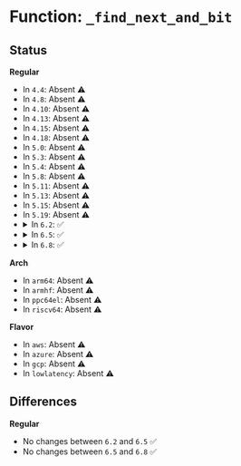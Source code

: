 # Function: <code>_find_next_and_bit</code>

## Status
<b>Regular</b>
<ul>
<li>
In <code>4.4</code>: Absent ⚠️
</li>
<li>
In <code>4.8</code>: Absent ⚠️
</li>
<li>
In <code>4.10</code>: Absent ⚠️
</li>
<li>
In <code>4.13</code>: Absent ⚠️
</li>
<li>
In <code>4.15</code>: Absent ⚠️
</li>
<li>
In <code>4.18</code>: Absent ⚠️
</li>
<li>
In <code>5.0</code>: Absent ⚠️
</li>
<li>
In <code>5.3</code>: Absent ⚠️
</li>
<li>
In <code>5.4</code>: Absent ⚠️
</li>
<li>
In <code>5.8</code>: Absent ⚠️
</li>
<li>
In <code>5.11</code>: Absent ⚠️
</li>
<li>
In <code>5.13</code>: Absent ⚠️
</li>
<li>
In <code>5.15</code>: Absent ⚠️
</li>
<li>
In <code>5.19</code>: Absent ⚠️
</li>
<li>
<details>
<summary>In <code>6.2</code>: ✅</summary>

```c
long unsigned int _find_next_and_bit(const long unsigned int *addr1, const long unsigned int *addr2, long unsigned int nbits, long unsigned int start);
```

**Collision:** Unique Global

**Inline:** No

**Transformation:** False

**Instances:**

```
In lib/find_bit.c (ffffffff817d6f50)
Location: lib/find_bit.c:159
Inline: False
Direct callers:
  - arch/x86/xen/smp.c:xen_send_IPI_mask_allbutself
  - arch/x86/xen/smp.c:__xen_send_IPI_mask
  - arch/x86/kernel/apic/x2apic_cluster.c:__x2apic_send_IPI_mask
  - kernel/workqueue.c:wq_select_unbound_cpu
  - kernel/sched/core.c:get_nohz_timer_target
  - kernel/sched/fair.c:nohz_balancer_kick
  - kernel/sched/fair.c:nohz_balancer_kick
  - kernel/sched/fair.c:load_balance
  - kernel/sched/fair.c:find_busiest_queue
  - kernel/sched/fair.c:find_idlest_group
  - kernel/sched/fair.c:update_sg_lb_stats
  - kernel/sched/fair.c:can_migrate_task
  - kernel/sched/fair.c:select_idle_sibling
  - kernel/sched/fair.c:find_idlest_group_cpu
  - kernel/sched/build_policy.c:dl_cpu_busy
  - kernel/sched/build_policy.c:dl_cpu_busy
  - kernel/sched/build_policy.c:dl_cpu_busy
  - kernel/sched/build_policy.c:dl_cpu_busy
  - kernel/sched/build_policy.c:dl_cpuset_cpumask_can_shrink
  - kernel/sched/build_policy.c:sched_dl_overflow
  - kernel/sched/build_policy.c:sched_dl_overflow
  - kernel/sched/build_policy.c:sched_dl_overflow
  - kernel/sched/build_policy.c:sched_dl_overflow
  - kernel/sched/build_policy.c:sched_dl_overflow
  - kernel/sched/build_policy.c:sched_dl_overflow
  - kernel/sched/build_policy.c:sched_dl_overflow
  - kernel/sched/build_policy.c:sched_dl_global_validate
  - kernel/sched/build_policy.c:dl_add_task_root_domain
  - kernel/sched/build_policy.c:set_cpus_allowed_dl
  - kernel/sched/build_policy.c:set_cpus_allowed_dl
  - kernel/sched/build_policy.c:inactive_task_timer
  - kernel/sched/build_policy.c:inactive_task_timer
  - kernel/sched/build_policy.c:dl_task_offline_migration
  - kernel/sched/build_policy.c:dl_task_offline_migration
  - kernel/sched/build_policy.c:task_non_contending
  - kernel/sched/build_policy.c:task_non_contending
  - kernel/sched/build_utility.c:asym_cpu_capacity_scan
  - kernel/smp.c:smp_call_function_many_cond
  - kernel/smp.c:smp_call_function_any
  - kernel/trace/ring_buffer.c:ring_buffer_reset_online_cpus
  - kernel/trace/ring_buffer.c:ring_buffer_reset_online_cpus
  - block/blk-mq.c:blk_mq_hctx_notify_offline
  - block/blk-mq.c:__blk_mq_delay_run_hw_queue
  - drivers/acpi/processor_throttling.c:__acpi_processor_set_throttling
  - drivers/acpi/processor_throttling.c:__acpi_processor_set_throttling
  - drivers/acpi/processor_throttling.c:__acpi_processor_set_throttling
  - drivers/xen/events/events_base.c:select_target_cpu
  - drivers/base/power/domain_governor.c:cpu_power_down_ok
  - drivers/powercap/idle_inject.c:idle_inject_wakeup
  - net/core/dev.c:__netif_set_xps_queue
  - net/core/net-sysfs.c:store_rps_map
  - net/mptcp/pm_netlink.c:mptcp_pm_nl_check_work_pending
  - lib/cpumask.c:cpumask_any_and_distribute
```
**Symbols:**

```
ffffffff817d6f50-ffffffff817d6fd7: _find_next_and_bit (STB_GLOBAL)
```
</details>
</li>
<li>
<details>
<summary>In <code>6.5</code>: ✅</summary>

```c
long unsigned int _find_next_and_bit(const long unsigned int *addr1, const long unsigned int *addr2, long unsigned int nbits, long unsigned int start);
```

**Collision:** Unique Global

**Inline:** No

**Transformation:** False

**Instances:**

```
In lib/find_bit.c (ffffffff81815f80)
Location: lib/find_bit.c:168
Inline: False
Direct callers:
  - arch/x86/xen/smp.c:xen_send_IPI_mask_allbutself
  - arch/x86/xen/smp.c:__xen_send_IPI_mask
  - arch/x86/kernel/smpboot.c:smp_park_other_cpus_in_init
  - arch/x86/kernel/apic/x2apic_cluster.c:__x2apic_send_IPI_mask
  - kernel/workqueue.c:wq_select_unbound_cpu
  - kernel/sched/core.c:get_nohz_timer_target
  - kernel/sched/fair.c:nohz_balancer_kick
  - kernel/sched/fair.c:kick_ilb
  - kernel/sched/fair.c:load_balance
  - kernel/sched/fair.c:find_busiest_queue
  - kernel/sched/fair.c:find_idlest_group
  - kernel/sched/fair.c:update_sg_lb_stats
  - kernel/sched/fair.c:can_migrate_task
  - kernel/sched/fair.c:select_idle_sibling
  - kernel/sched/fair.c:find_idlest_group_cpu
  - kernel/sched/build_policy.c:dl_bw_manage
  - kernel/sched/build_policy.c:dl_bw_manage
  - kernel/sched/build_policy.c:dl_bw_manage
  - kernel/sched/build_policy.c:dl_bw_manage
  - kernel/sched/build_policy.c:dl_bw_manage
  - kernel/sched/build_policy.c:dl_bw_manage
  - kernel/sched/build_policy.c:dl_cpuset_cpumask_can_shrink
  - kernel/sched/build_policy.c:sched_dl_overflow
  - kernel/sched/build_policy.c:sched_dl_overflow
  - kernel/sched/build_policy.c:sched_dl_overflow
  - kernel/sched/build_policy.c:sched_dl_overflow
  - kernel/sched/build_policy.c:sched_dl_overflow
  - kernel/sched/build_policy.c:sched_dl_overflow
  - kernel/sched/build_policy.c:sched_dl_overflow
  - kernel/sched/build_policy.c:sched_dl_global_validate
  - kernel/sched/build_policy.c:dl_add_task_root_domain
  - kernel/sched/build_policy.c:set_cpus_allowed_dl
  - kernel/sched/build_policy.c:set_cpus_allowed_dl
  - kernel/sched/build_policy.c:inactive_task_timer
  - kernel/sched/build_policy.c:inactive_task_timer
  - kernel/sched/build_policy.c:dl_task_offline_migration
  - kernel/sched/build_policy.c:dl_task_offline_migration
  - kernel/sched/build_policy.c:task_non_contending
  - kernel/sched/build_policy.c:task_non_contending
  - kernel/sched/build_utility.c:asym_cpu_capacity_scan
  - kernel/smp.c:smp_call_function_many_cond
  - kernel/smp.c:smp_call_function_any
  - kernel/trace/ring_buffer.c:ring_buffer_reset_online_cpus
  - block/blk-mq.c:blk_mq_hctx_notify_offline
  - block/blk-mq.c:blk_mq_delay_run_hw_queue
  - drivers/acpi/processor_throttling.c:__acpi_processor_set_throttling
  - drivers/acpi/processor_throttling.c:__acpi_processor_set_throttling
  - drivers/acpi/processor_throttling.c:__acpi_processor_set_throttling
  - drivers/xen/events/events_base.c:select_target_cpu
  - drivers/base/power/domain_governor.c:cpu_power_down_ok
  - drivers/powercap/idle_inject.c:idle_inject_wakeup
  - net/core/dev.c:__netif_set_xps_queue
  - net/core/net-sysfs.c:netdev_rx_queue_set_rps_mask
  - net/mptcp/pm_netlink.c:mptcp_pm_nl_check_work_pending
  - lib/cpumask.c:cpumask_any_and_distribute
```
**Symbols:**

```
ffffffff81815f80-ffffffff81816004: _find_next_and_bit (STB_GLOBAL)
```
</details>
</li>
<li>
<details>
<summary>In <code>6.8</code>: ✅</summary>

```c
long unsigned int _find_next_and_bit(const long unsigned int *addr1, const long unsigned int *addr2, long unsigned int nbits, long unsigned int start);
```

**Collision:** Unique Global

**Inline:** No

**Transformation:** False

**Instances:**

```
In lib/find_bit.c (ffffffff8185b0c0)
Location: lib/find_bit.c:168
Inline: False
Direct callers:
  - arch/x86/xen/smp.c:xen_send_IPI_mask_allbutself
  - arch/x86/xen/smp.c:__xen_send_IPI_mask
  - arch/x86/kernel/apic/x2apic_cluster.c:__x2apic_send_IPI_mask
  - kernel/cpu.c:cpu_down_maps_locked
  - kernel/workqueue.c:wq_select_unbound_cpu
  - kernel/sched/core.c:get_nohz_timer_target
  - kernel/sched/fair.c:nohz_balancer_kick
  - kernel/sched/fair.c:kick_ilb
  - kernel/sched/fair.c:should_we_balance
  - kernel/sched/fair.c:find_busiest_queue
  - kernel/sched/fair.c:find_idlest_group
  - kernel/sched/fair.c:update_sg_lb_stats
  - kernel/sched/fair.c:can_migrate_task
  - kernel/sched/fair.c:select_idle_sibling
  - kernel/sched/fair.c:find_idlest_group_cpu
  - kernel/sched/build_policy.c:dl_bw_manage
  - kernel/sched/build_policy.c:dl_bw_manage
  - kernel/sched/build_policy.c:dl_bw_manage
  - kernel/sched/build_policy.c:dl_bw_manage
  - kernel/sched/build_policy.c:dl_bw_manage
  - kernel/sched/build_policy.c:dl_bw_manage
  - kernel/sched/build_policy.c:dl_cpuset_cpumask_can_shrink
  - kernel/sched/build_policy.c:sched_dl_overflow
  - kernel/sched/build_policy.c:sched_dl_overflow
  - kernel/sched/build_policy.c:sched_dl_overflow
  - kernel/sched/build_policy.c:sched_dl_overflow
  - kernel/sched/build_policy.c:sched_dl_overflow
  - kernel/sched/build_policy.c:sched_dl_overflow
  - kernel/sched/build_policy.c:sched_dl_overflow
  - kernel/sched/build_policy.c:sched_dl_global_validate
  - kernel/sched/build_policy.c:dl_add_task_root_domain
  - kernel/sched/build_policy.c:set_cpus_allowed_dl
  - kernel/sched/build_policy.c:set_cpus_allowed_dl
  - kernel/sched/build_policy.c:inactive_task_timer
  - kernel/sched/build_policy.c:inactive_task_timer
  - kernel/sched/build_policy.c:dl_task_offline_migration
  - kernel/sched/build_policy.c:dl_task_offline_migration
  - kernel/sched/build_policy.c:task_non_contending
  - kernel/sched/build_policy.c:task_non_contending
  - kernel/sched/build_utility.c:asym_cpu_capacity_scan
  - kernel/time/tick-sched.c:tick_nohz_dep_set
  - kernel/smp.c:smp_call_function_many_cond
  - kernel/smp.c:smp_call_function_any
  - kernel/trace/ring_buffer.c:ring_buffer_reset_online_cpus
  - block/blk-mq.c:blk_mq_hctx_notify_offline
  - block/blk-mq.c:blk_mq_delay_run_hw_queue
  - drivers/acpi/processor_throttling.c:__acpi_processor_set_throttling
  - drivers/acpi/processor_throttling.c:__acpi_processor_set_throttling
  - drivers/acpi/processor_throttling.c:__acpi_processor_set_throttling
  - drivers/pmdomain/governor.c:cpu_power_down_ok
  - drivers/xen/events/events_base.c:select_target_cpu
  - drivers/powercap/idle_inject.c:idle_inject_wakeup
  - net/core/dev.c:__netif_set_xps_queue
  - net/core/net-sysfs.c:netdev_rx_queue_set_rps_mask
  - net/mptcp/pm_netlink.c:mptcp_pm_nl_check_work_pending
  - lib/cpumask.c:cpumask_any_and_distribute
```
**Symbols:**

```
ffffffff8185b0c0-ffffffff8185b144: _find_next_and_bit (STB_GLOBAL)
```
</details>
</li>
</ul>
<b>Arch</b>
<ul>
<li>
In <code>arm64</code>: Absent ⚠️
</li>
<li>
In <code>armhf</code>: Absent ⚠️
</li>
<li>
In <code>ppc64el</code>: Absent ⚠️
</li>
<li>
In <code>riscv64</code>: Absent ⚠️
</li>
</ul>
<b>Flavor</b>
<ul>
<li>
In <code>aws</code>: Absent ⚠️
</li>
<li>
In <code>azure</code>: Absent ⚠️
</li>
<li>
In <code>gcp</code>: Absent ⚠️
</li>
<li>
In <code>lowlatency</code>: Absent ⚠️
</li>
</ul>

## Differences
<b>Regular</b>
<ul>
<li>
No changes between <code>6.2</code> and <code>6.5</code> ✅
</li>
<li>
No changes between <code>6.5</code> and <code>6.8</code> ✅
</li>
</ul>
